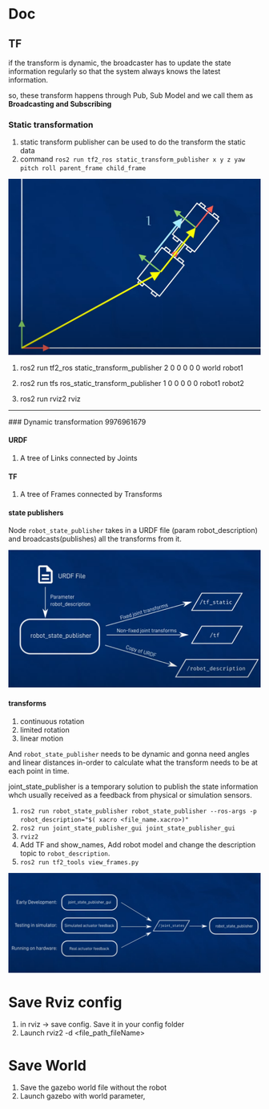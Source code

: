 # Doc
## TF 

if the transform is dynamic, the broadcaster has to update the state information regularly so that the system always knows the latest information.

so, these transform happens through Pub, Sub Model and we call them as **Broadcasting and Subscribing**

### Static transformation
1. static transform publisher can be used to do the transform the static data 
1. command `ros2 run tf2_ros static_transform_publisher x y z yaw pitch roll parent_frame child_frame`

<img src="images/static_transformation.png" width="600px">

1. ros2 run tf2_ros static_transform_publisher 2 0 0 0 0 0 world robot1
1. ros2 run tfs ros_static_transform_publisher 1 0 0 0 0 0 robot1 robot2

1. ros2 run rviz2 rviz

<hr/>
### Dynamic transformation
9976961679

#### URDF
1. A tree of Links connected by Joints
#### TF
1. A tree of Frames connected by Transforms

#### state publishers
Node `robot_state_publisher` takes in a URDF file (param robot_description) and broadcasts(publishes) all the transforms from it.

<img src="images/robot_state_publisher.png" width="600px">

#### transforms
1. continuous rotation
1. limited rotation
1. linear motion 

And `robot_state_publisher` needs to be dynamic and gonna need angles and linear distances in-order to calculate what the transform needs to be at each point in time.

joint_state_publisher is a temporary solution to publish the state information whch usually received as a feedback from physical or simulation sensors.

1. `ros2 run robot_state_publisher robot_state_publisher --ros-args -p robot_description="$( xacro <file_name.xacro>)"`
1. `ros2 run joint_state_publisher_gui joint_state_publisher_gui`
1. `rviz2`
1. Add TF and show_names, Add robot model and change the description topic to `robot_description`.
1. `ros2 run tf2_tools view_frames.py`

<img src="images/joint_state_publisher.png" width="600px">


# Save Rviz config
1. in rviz -> save config. Save it in your config folder
1. Launch rviz2 -d <file_path_fileName>

# Save World
1. Save the gazebo world file without the robot
1. Launch gazebo with world parameter, 